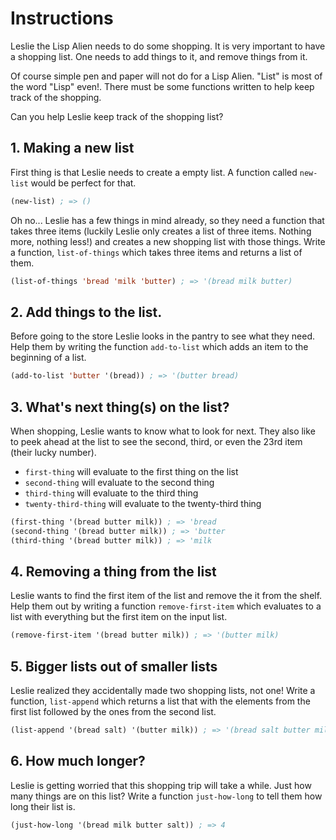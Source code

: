 # Instructions

Leslie the Lisp Alien needs to do some shopping. It is very important to have a shopping list. One needs to add things to it, and remove things from it.

Of course simple pen and paper will not do for a Lisp Alien. "List" is most of the word "Lisp" even!. There must be some functions written to help keep track of the shopping.

Can you help Leslie keep track of the shopping list?

## 1. Making a new list

First thing is that Leslie needs to create a empty list. A function called `new-list` would be perfect for that.

```lisp
(new-list) ; => ()
```

Oh no... Leslie has a few things in mind already, so they need a function that takes three items (luckily Leslie only creates a list of three items. Nothing more, nothing less!) and creates a new shopping list with those things. Write a function, `list-of-things` which takes three items and returns a list of them.

```lisp
(list-of-things 'bread 'milk 'butter) ; => '(bread milk butter)
```

## 2. Add things to the list.

Before going to the store Leslie looks in the pantry to see what they need. Help them by writing the function `add-to-list` which adds an item to the beginning of a list.

```lisp
(add-to-list 'butter '(bread)) ; => '(butter bread)
```

## 3. What's next thing(s) on the list?

When shopping, Leslie wants to know what to look for next. They also like to peek ahead at the list to see the second, third, or even the 23rd item (their lucky number).

- `first-thing` will evaluate to the first thing on the list
- `second-thing` will evaluate to the second thing
- `third-thing` will evaluate to the third thing
- `twenty-third-thing` will evaluate to the twenty-third thing

```lisp
(first-thing '(bread butter milk)) ; => 'bread
(second-thing '(bread butter milk)) ; => 'butter
(third-thing '(bread butter milk)) ; => 'milk
```

## 4. Removing a thing from the list

Leslie wants to find the first item of the list and remove the it from the shelf.
Help them out by writing a function `remove-first-item` which evaluates to a list with everything but the first item on the input list.

```lisp
(remove-first-item '(bread butter milk)) ; => '(butter milk)
```

## 5. Bigger lists out of smaller lists

Leslie realized they accidentally made two shopping lists, not one! Write a function, `list-append` which returns a list that with the elements from the first list followed by the ones from the second list.

```lisp
(list-append '(bread salt) '(butter milk)) ; => '(bread salt butter milk)
```

## 6. How much longer?

Leslie is getting worried that this shopping trip will take a while. Just how many things are on this list? Write a function `just-how-long` to tell them how long their list is.

```lisp
(just-how-long '(bread milk butter salt)) ; => 4
```
